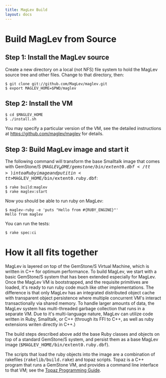 ```yaml
---
title: MagLev Build
layout: docs
---
```

# Build MagLev from Source

## Step 1: Install the MagLev source
Create a new directory on a local (not NFS) file system to hold the
MagLev source tree and other files. Change to that directory, then:

    $ git clone git://github.com/MagLev/maglev.git
    $ export MAGLEV_HOME=$PWD/maglev

## Step 2: Install the VM

    $ cd $MAGLEV_HOME
    $ ./install.sh

You may specify a particular version of the VM, see the detailed
instructions at <https://github.com/maglev/maglev> for details.

## Step 3: Build MagLev image and start it

The following command will transform the base Smalltalk image that
comes with GemStone/S
(<tt>$MAGLEV_HOME/gemstone/bin/extent0.dbf</tt>) into a Ruby image and put
it in <tt>$MAGLEV_HOME/bin/extent0.ruby.dbf</tt>:

    $ rake build:maglev
    $ rake maglev:start

Now you should be able to run ruby on MagLev:

    $ maglev-ruby -e 'puts "Hello from #{RUBY_ENGINE}"'
    Hello from maglev

You can run the tests:

    $ rake spec:ci

# How it all fits together

MagLev is layered on top of the GemStone/S Virtual Machine, which
is written in C++ for optimum performance.  To build MagLev, we
start with a basic GemStone/S system that has been extended especially
for MagLev. Once the MagLev VM is bootstrapped, and the requisite
primitives are loaded, it's ready to run ruby code much like other
implementations.  The difference is that only MagLev has an integrated
distributed object cache with transparent object persistence where
multiple concurrent VM's interact transactionally via shared memory.
To handle larger amounts of data, the MagLev system has multi-threaded
garbage collection that runs in a separate VM. Due to it's multi-language
nature, MagLev can utilize code written in Ruby, Smalltalk, or C++ (through
its FFI to C++, as well as ruby extensions writen directly in C++.)

The build steps described above add the base Ruby classes and objects
on top of a standard GemStone/S system, and persist them as a base
MagLev image (<tt>$MAGLEV_HOME/bin/extent0.ruby.dbf</tt>).

The scripts that load the ruby objects into the image are a combination of
rakefiles (<tt>rakelib/build.rake</tt>) and topaz scripts.  Topaz is a C++
program that runs a GemStone VM, and provides a command line interface to
that VM; see the
[Topaz Programming Guide](http://community.gemstone.com/download/attachments/6816350/GS64-Topaz-3.0.pdf?version=1).

